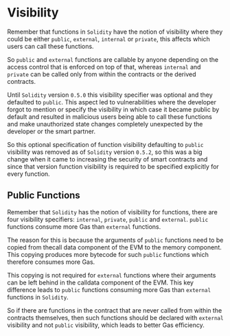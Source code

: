 # Visibility

Remember that functions in `Solidity` have the notion of visibility where they could be either `public`, `external`, `internal` or `private`, this affects which users can call these functions.

So `public` and `external` functions are callable by anyone depending on the access control that is enforced on top of that, whereas `internal` and `private` can be called only from within the contracts or the derived contracts.

Until `Solidity` version `0.5.0` this visibility specifier was optional and they defaulted to `public`. This aspect led to vulnerabilities where the developer forgot to mention or specify the visibility in which case it became public by default and resulted in malicious users being able to call these functions and make unauthorized state changes completely unexpected by the developer or the smart partner.

So this optional specification of function visibility defaulting to `public` visibility was removed as of `Solidity` version `0.5.2`, so this was a big change when it came to increasing the security of smart contracts and since that version function visibility is required to be specified explicitly for every function.

## Public Functions

Remember that `Solidity` has the notion of visibility for functions, there are four visibility specifiers: `internal`, `private`, `public` and `external`. `public` functions consume more Gas than `external` functions. 

The reason for this is because the arguments of `public` functions need to be copied from thecall data component of the EVM to the memory component. This copying produces more bytecode for such `public` functions which therefore consumes more Gas.

This copying is not required for `external` functions where their arguments can be left behind in the calldata component of the EVM. This key difference leads to `public` functions consuming more Gas than `external` functions in `Solidity`.

So if there are functions in the contract that are never called from within the contracts themselves, then such functions should be declared with `external` visibility and not `public` visibility, which leads to better Gas efficiency.